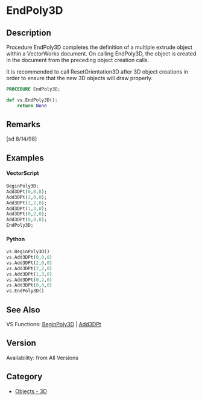 # EndPoly3D

## Description
Procedure EndPoly3D completes the definition of a multiple extrude object within a VectorWorks document. On calling EndPoly3D, the object is created in the document from the preceding object creation calls.

It is recommended to call ResetOrientation3D after 3D object creations in order to ensure that the new 3D objects will draw properly.

```pascal
PROCEDURE EndPoly3D;
```

```python
def vs.EndPoly3D():
    return None
```

## Remarks
[sd 8/14/98]

## Examples
#### VectorScript ####
```pascal
BeginPoly3D;
Add3DPt(0,0,0);
Add3DPt(2,0,0);
Add3DPt(2,2,0);
Add3DPt(1,3,0);
Add3DPt(0,2,0);
Add3DPt(0,0,0);
EndPoly3D;
```
#### Python ####
```python
vs.BeginPoly3D()
vs.Add3DPt(0,0,0)
vs.Add3DPt(2,0,0)
vs.Add3DPt(2,2,0)
vs.Add3DPt(1,3,0)
vs.Add3DPt(0,2,0)
vs.Add3DPt(0,0,0)
vs.EndPoly3D()
```

## See Also
VS Functions:
[BeginPoly3D](BeginPoly3D.md) 
| [Add3DPt](Add3DPt.md)

## Version
Availability: from All Versions

## Category
* [Objects - 3D](../Categories/Objects%20-%203D.md)
